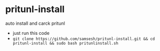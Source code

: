 # pritunl-install
auto install and carck pritunl 
- just run this code 
- ``` git clone https://github.com/samsesh/pritunl-install.git && cd pritunl-install && sudo bash pritunlinstall.sh ```
